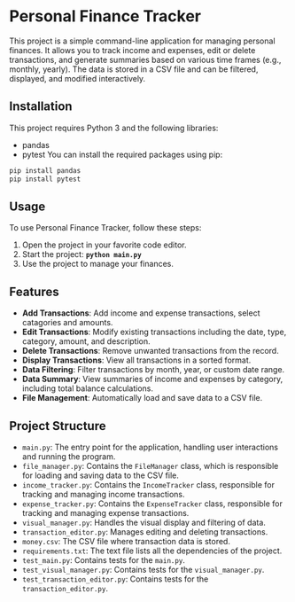 # Personal Finance Tracker

This project is a simple command-line application for managing personal finances. It allows you to track income and expenses, edit or delete transactions, and generate summaries based on various time frames (e.g., monthly, yearly). The data is stored in a CSV file and can be filtered, displayed, and modified interactively.

## Installation

This project requires Python 3 and the following libraries:
*   pandas
*   pytest
You can install the required packages using pip:
```bash
pip install pandas
pip install pytest
```
## **Usage**

To use Personal Finance Tracker, follow these steps:

1. Open the project in your favorite code editor.
2. Start the project: **`python main.py`**
3. Use the project to manage your finances.

## Features

- **Add Transactions**: Add income and expense transactions, select catagories and amounts.
- **Edit Transactions**: Modify existing transactions including the date, type, category, amount, and description.
- **Delete Transactions**: Remove unwanted transactions from the record.
- **Display Transactions**: View all transactions in a sorted format.
- **Data Filtering**: Filter transactions by month, year, or custom date range.
- **Data Summary**: View summaries of income and expenses by category, including total balance calculations.
- **File Management**: Automatically load and save data to a CSV file.

## Project Structure

- `main.py`: The entry point for the application, handling user interactions and running the program.
- `file_manager.py`: Contains the `FileManager` class, which is responsible for loading and saving data to the CSV file.
- `income_tracker.py`: Contains the `IncomeTracker` class, responsible for tracking and managing income transactions.
- `expense_tracker.py`: Contains the `ExpenseTracker` class, responsible for tracking and managing expense transactions.
- `visual_manager.py`: Handles the visual display and filtering of data.
- `transaction_editor.py`: Manages editing and deleting transactions.
- `money.csv`: The CSV file where transaction data is stored.
- `requirements.txt`: The text file lists all the dependencies of the project.
- `test_main.py`: Contains tests for the `main.py`.
- `test_visual_manager.py`: Contains tests for the `visual_manager.py`.
- `test_transaction_editor.py`: Contains tests for the `transaction_editor.py`.




